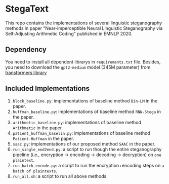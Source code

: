 # StegaText

This repo contains the implementations of several linguistic steganography methods in paper "Near-imperceptible Neural Linguistic Steganography via Self-Adjusting Arithmetic Coding" published in EMNLP 2020.

## Dependency

You need to install all dependent librarys in `requirements.txt` file. Besides, you need to download the `gpt2-medium` model (345M parameter) from [transformers library](https://huggingface.co/transformers/pretrained_models.html)

## Included Implementations

1. `block_baseline.py`: implementations of baseline method `Bin-LM` in the paper.
2. `huffman_baseline.py`: implementations of baseline method `RNN-Stega` in the paper.
3. `arithmetic_baseline.py`: implementations of baseline method `Arithmetic` in the paper.
4. `patient_huffman_baselin.py`: implementations of baseline method `Patient-Huffman` in the paper.
5. `saac.py`: implementations of our proposed method `SAAC` in the paper.
6. `run_single_end2end.py`: a script to run though the entire steganography pipeline (i.e., encryption -> encoding -> decoding -> decryption) on `one plaintext`.
7. `run_batch_encode.py`: a script to run the encryption+encoding steps on `a batch of plaintexts`.
8. `run_all.sh`: a script to run all above methods



